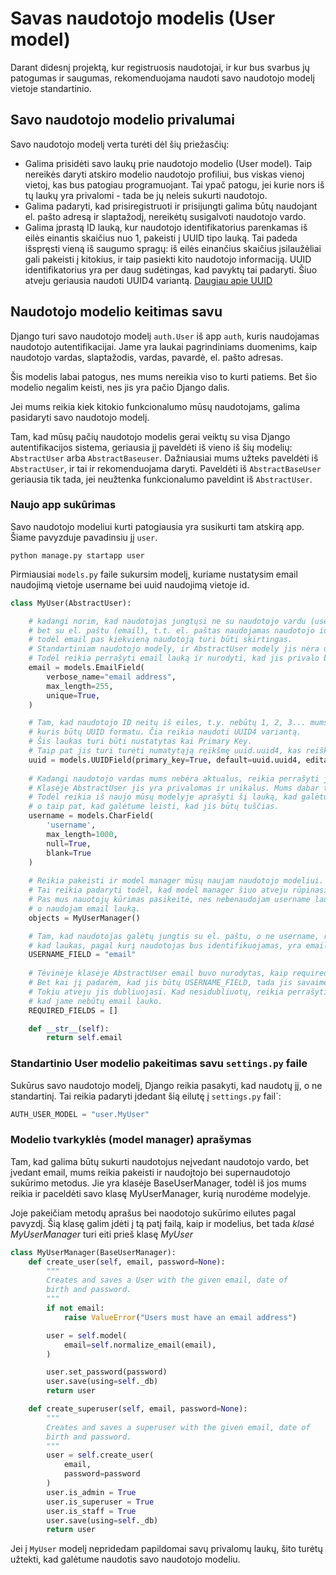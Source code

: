 # Savas naudotojo modelis (User model)

Darant didesnį projektą, kur registruosis naudotojai, ir kur bus svarbus jų patogumas ir saugumas, rekomenduojama naudoti savo naudotojo modelį vietoje standartinio. 

## Savo naudotojo modelio privalumai

Savo naudotojo modelį verta turėti dėl šių priežasčių:

- Galima prisidėti savo laukų prie naudotojo modelio (User model). Taip nereikės daryti atskiro modelio naudotojo profiliui, bus viskas vienoj vietoj, kas bus patogiau programuojant. Tai ypač patogu, jei kurie nors iš tų laukų yra privalomi - tada be jų neleis sukurti naudotojo.
- Galima padaryti, kad prisiregistruoti ir prisijungti galima būtų naudojant el. pašto adresą ir slaptažodį, nereikėtų susigalvoti naudotojo vardo.
- Galima įprastą ID lauką, kur naudotojo identifikatorius parenkamas iš eilės einantis skaičius nuo 1, pakeisti į UUID tipo lauką. Tai padeda išspręsti vieną iš saugumo spragų: iš eilės einančius skaičius įsilaužėliai gali pakeisti į kitokius, ir taip pasiekti kito naudotojo informaciją. UUID identifikatorius yra per daug sudėtingas, kad pavyktų tai padaryti. Šiuo atveju geriausia naudoti UUID4 variantą. [Daugiau apie UUID](https://en.wikipedia.org/wiki/Universally_unique_identifier)

## Naudotojo modelio keitimas savu

Django turi savo naudotojo modelį `auth.User` iš app `auth`, kuris naudojamas naudotojo autentifikacijai. Jame yra laukai pagrindiniams duomenims, kaip naudotojo vardas, slaptažodis, vardas, pavardė, el. pašto adresas. 

Šis modelis labai patogus, nes mums nereikia viso to kurti patiems. Bet šio modelio negalim keisti, nes jis yra pačio Django dalis. 

Jei mums reikia kiek kitokio funkcionalumo mūsų naudotojams, galima pasidaryti savo naudotojo modelį. 

Tam, kad mūsų pačių naudotojo modelis gerai veiktų su visa Django autentifikacijos sistema, geriausia jį paveldėti iš vieno iš šių modelių: `AbstractUser` arba `AbstractBaseuser`. Dažniausiai mums užteks paveldėti iš `AbstractUser`, ir tai ir rekomenduojama daryti. Paveldėti iš `AbstractBaseUser` geriausia tik tada, jei neužtenka funkcionalumo paveldint iš `AbstractUser`. 

### Naujo app sukūrimas

Savo naudotojo modeliui kurti patogiausia yra susikurti tam atskirą app. Šiame pavyzduje pavadinsiu jį `user`. 

`python manage.py startapp user`

Pirmiausiai `models.py` faile sukursim modelį, kuriame nustatysim email 
naudojimą vietoje username bei uuid naudojimą vietoje id.

```python
class MyUser(AbstractUser):

    # kadangi norim, kad naudotojas jungtųsi ne su naudotojo vardu (username),
    # bet su el. paštu (email), t.t. el. paštas naudojamas naudotojo identifikavimui,
    # todėl email pas kiekvieną naudotoją turi būti skirtingas.
    # Standartiniam naudotojo modely, ir AbstractUser modely jis nėra unikalus.
    # Todėl reikia perrašyti email lauką ir nurodyti, kad jis privalo būti unikalus, t.y. nesikartoti.
    email = models.EmailField(
        verbose_name="email address",
        max_length=255,
        unique=True,
    )

    # Tam, kad naudotojo ID neitų iš eiles, t.y. nebūtų 1, 2, 3... mums reikia pridėti savo id lauką, 
    # kuris būtų UUID formatu. Čia reikia naudoti UUID4 variantą.
    # Šis laukas turi būti nustatytas kai Primary Key. 
    # Taip pat jis turi turėti numatytąją reikšmę uuid.uuid4, kas reiškia, kad bus sugeneruota nauja atsitiktinė UUID4 reikšmė
    uuid = models.UUIDField(primary_key=True, default=uuid.uuid4, editable=False)
    
    # Kadangi naudotojo vardas mums nebėra aktualus, reikia perrašyti jo lauką. 
    # Klasėje AbstractUser jis yra privalomas ir unikalus. Mums dabar tai tik trukdys. 
    # Todėl reikia iš naujo mūsų modelyje aprašyti šį lauką, kad galėtume padaryti jį neunikaliu, 
    # o taip pat, kad galėtume leisti, kad jis būtų tuščias.
    username = models.CharField(
        'username',
        max_length=1000,
        null=True,
        blank=True
    )
    
    # Reikia pakeisti ir model manager mūsų naujam naudotojo modeliui. 
    # Tai reikia padaryti todėl, kad model manager šiuo atveju rūpinasi naudotojų sukūrimu
    # Pas mus nauotojų kūrimas pasikeitė, nes nebenaudojam username lauko identifikacijai,
    # o naudojam email lauką.
    objects = MyUserManager()

    # Tam, kad naudotojas galėtų jungtis su el. paštu, o ne username, reikia nurodyti, 
    # kad laukas, pagal kurį naudotojas bus identifikuojamas, yra email
    USERNAME_FIELD = "email"
    
    # Tėvinėje klasėje AbstractUser email buvo nurodytas, kaip required field. 
    # Bet kai jį padarėm, kad jis būtų USERNAME_FIELD, tada jis savaime tapo privalomas (required).
    # Tokiu atveju jis dubliuojasi. Kad nesidubliuotų, reikia perrašyti atributą REQUIRED_FIELDS taip,
    # kad jame nebūtų email lauko. 
    REQUIRED_FIELDS = []

    def __str__(self):
        return self.email
```

### Standartinio User modelio pakeitimas savu `settings.py` faile

Sukūrus savo naudotojo modelį, Django reikia pasakyti, kad naudotų jį, o ne standartinį. Tai reikia padaryti įdedant šią eilutę į `settings.py` fail`:

```python
AUTH_USER_MODEL = "user.MyUser"
```

### Modelio tvarkyklės (model manager) aprašymas

Tam, kad galima būtų sukurti naudotojus neįvedant naudotojo vardo, 
bet įvedant email, mums reikia pakeisti ir naudojtojo bei supernaudotojo sukūrimo 
metodus. Jie yra klasėje BaseUserManager, todėl iš jos mums reikia ir paceldėti savo klasę MyUserManager,
kurią nurodėme modelyje.

Joje pakeičiam metodų aprašus bei naodotojo sukūrimo eilutes pagal pavyzdį. Šią klasę galim įdėti į tą patį 
failą, kaip ir modelius, bet tada *klasė MyUserManager* turi eiti prieš klasę *MyUser*

```python
class MyUserManager(BaseUserManager):
    def create_user(self, email, password=None):
        """
        Creates and saves a User with the given email, date of
        birth and password.
        """
        if not email:
            raise ValueError("Users must have an email address")

        user = self.model(
            email=self.normalize_email(email),
        )

        user.set_password(password)
        user.save(using=self._db)
        return user

    def create_superuser(self, email, password=None):
        """
        Creates and saves a superuser with the given email, date of
        birth and password.
        """
        user = self.create_user(
            email,
            password=password
        )
        user.is_admin = True
        user.is_superuser = True
        user.is_staff = True
        user.save(using=self._db)
        return user
```

Jei į `MyUser` modelį nepridedam papildomai savų privalomų laukų, šito turėtų užtekti, 
kad galėtume naudotis savo naudotojo modeliu. 

